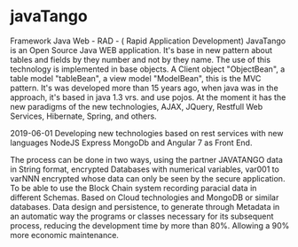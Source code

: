 # javaTango
Framework Java Web - RAD - ( Rapid Application Development)
JavaTango is an Open Source Java WEB application. It's base in new pattern about tables and fields by they number and not by they name.
The use of this technology is implemented in base objects. A Client object "ObjectBean", a table model "tableBean", a view model 
"ModelBean", this is the MVC pattern.
It's was developed more than 15 years ago, when java was in the approach, it's based in java 1.3 vrs. and use pojos.
At the moment it has the new paradigms of the new technologies, AJAX, JQuery, Restfull Web Services, Hibernate, Spring, and others.

2019-06-01
Developing new technologies based on rest services with new languages ​​NodeJS Express MongoDb and Angular 7 as Front End.


The process can be done in two ways, using the partner JAVATANGO data in String format, encrypted Databases with numerical variables, var001 to varNNN encrypted whose data can only be seen by the secure application. To be able to use the Block Chain system recording paracial data in different Schemas. Based on Cloud technologies and MongoDB or similar databases.
Data design and persistence, to generate through Metadata in an automatic way the programs or classes necessary for its subsequent process, reducing the development time by more than 80%. Allowing a 90% more economic maintenance.


